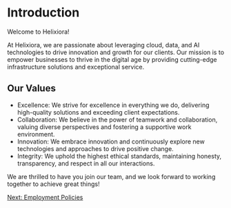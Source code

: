 # Introduction

Welcome to Helixiora!

At Helixiora, we are passionate about leveraging cloud, data, and AI technologies to drive innovation and growth for our clients. Our mission is to empower businesses to thrive in the digital age by providing cutting-edge infrastructure solutions and exceptional service.

## Our Values

- Excellence: We strive for excellence in everything we do, delivering high-quality solutions and exceeding client expectations.
- Collaboration: We believe in the power of teamwork and collaboration, valuing diverse perspectives and fostering a supportive work environment.
- Innovation: We embrace innovation and continuously explore new technologies and approaches to drive positive change.
- Integrity: We uphold the highest ethical standards, maintaining honesty, transparency, and respect in all our interactions.

We are thrilled to have you join our team, and we look forward to working together to achieve great things!

[Next: Employment Policies](employment-policies.md)
